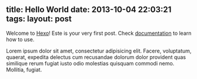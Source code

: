 title: Hello World
date: 2013-10-04 22:03:21
tags:
layout: post
---

Welcome to [Hexo](http://zespia.tw/hexo)! Este is your very first post. Check [documentation](http://zespia.tw/hexo/docs) to learn how to use.

<!-- more -->

Lorem ipsum dolor sit amet, consectetur adipisicing elit. Facere, voluptatum, quaerat, expedita delectus cum recusandae dolorum dolor provident quas similique rerum fugiat iusto odio molestias quisquam commodi nemo. Mollitia, fugiat.